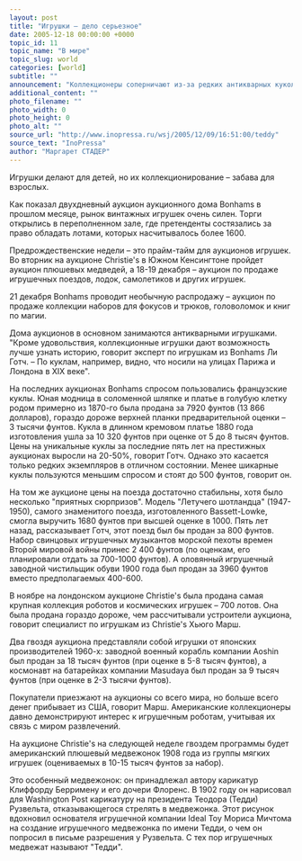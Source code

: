 ```yaml
---
layout: post
title: "Игрушки – дело серьезное"
date: 2005-12-18 00:00:00 +0000
topic_id: 11
topic_name: "В мире"
topic_slug: world
categories: [world]
subtitle: ""
announcement: "Коллекционеры соперничают из-за редких антикварных кукол и роботов-ретро; медвежонок обойдется в копеечку."
additional_content: ""
photo_filename: ""
photo_width: 0
photo_height: 0
photo_alt: ""
source_url: "http://www.inopressa.ru/wsj/2005/12/09/16:51:00/teddy"
source_text: "InoPressa"
author: "Маргарет СТАДЕР"
---
```

Игрушки делают для детей, но их коллекционирование – забава для взрослых.

Как показал двухдневный аукцион аукционного дома Bonhams в прошлом месяце, рынок винтажных игрушек очень силен. Торги открылись в переполненном зале, где претенденты состязались за право обладать лотами, которых насчитывалось более 1600.

Предрождественские недели – это прайм-тайм для аукционов игрушек. Во вторник на аукционе Christie's в Южном Кенсингтоне пройдет аукцион плюшевых медведей, а 18-19 декабря – аукцион по продаже игрушечных поездов, лодок, самолетиков и других игрушек.

21 декабря Bonhams проводит необычную распродажу – аукцион по продаже коллекции наборов для фокусов и трюков, головоломок и книг по магии.

Дома аукционов в основном занимаются антикварными игрушками. "Кроме удовольствия, коллекционные игрушки дают возможность лучше узнать историю, говорит эксперт по игрушкам из Bonhams Ли Готч. – По куклам, например, видно, что носили на улицах Парижа и Лондона в XIX веке".

На последних аукционах Bonhams спросом пользовались французские куклы. Юная модница в соломенной шляпке и платье в голубую клетку родом примерно из 1870-го была продана за 7920 фунтов (13 866 долларов), гораздо дороже верхней планки предварительной оценки – 3 тысячи фунтов. Кукла в длинном кремовом платье 1880 года изготовления ушла за 10 320 фунтов при оценке от 5 до 8 тысяч фунтов. Цены на уникальные куклы за последние пять лет на престижных аукционах выросли на 20-50%, говорит Готч. Однако это касается только редких экземпляров в отличном состоянии. Менее шикарные куклы пользуются меньшим спросом и стоят до 500 фунтов, говорит он.

На том же аукционе цены на поезда достаточно стабильны, хотя было несколько "приятных сюрпризов". Модель "Летучего шотландца" (1947-1950), самого знаменитого поезда, изготовленного Bassett-Lowke, смогла выручить 1680 фунтов при высшей оценке в 1000. Пять лет назад, рассказывает Готч, этот поезд был бы продан за 800 фунтов. Набор свинцовых игрушечных музыкантов морской пехоты времен Второй мировой войны принес 2 400 фунтов (по оценкам, его планировали отдать за 700-1000 фунтов). А оловянный игрушечный заводной чистильщик обуви 1900 года был продан за 3960 фунтов вместо предполагаемых 400-600.

В ноябре на лондонском аукционе Christie's была продана самая крупная коллекция роботов и космических игрушек – 700 лотов. Она была продана гораздо дороже, чем рассчитывали устроители аукциона, говорит специалист по игрушкам из Christie's Хьюго Марш.

Два гвоздя аукциона представляли собой игрушки от японских производителей 1960-х: заводной военный корабль компании Aoshin был продан за 18 тысяч фунтов (при оценке в 5-8 тысяч фунтов), а космонавт на батарейках компании Masudaya был продан за 9 тысяч фунтов (при оценке в 2-3 тысячи фунтов).

Покупатели приезжают на аукционы со всего мира, но больше всего денег прибывает из США, говорит Марш. Американские коллекционеры давно демонстрируют интерес к игрушечным роботам, учитывая их связь с миром развлечений.

На аукционе Christie's на следующей неделе гвоздем программы будет американский плюшевый медвежонок 1908 года из группы мягких игрушек (оцениваемых в 10-15 тысяч фунтов за набор).

Это особенный медвежонок: он принадлежал автору карикатур Клиффорду Берримену и его дочери Флоренс. В 1902 году он нарисовал для Washington Post карикатуру на президента Теодора (Тедди) Рузвельта, отказывающегося стрелять в медвежонка. Этот рисунок вдохновил основателя игрушечной компании Ideal Toy Мориса Мичтома на создание игрушечного медвежонка по имени Тедди, о чем он попросил в письме разрешения у Рузвельта. С тех пор игрушечных медвежат называют "Тедди".
